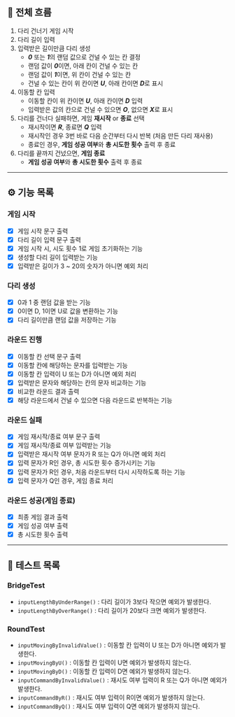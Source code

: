 ## 🎯 전체 흐름

1. 다리 건너기 게임 시작  
2. 다리 길이 입력  
3. 입력받은 길이만큼 다리 생성  
    - ***0*** 또는 ***1***의 랜덤 값으로 건널 수 있는 칸 결정  
    - 랜덤 값이 ***0***이면, 아래 칸이 건널 수 있는 칸  
    - 랜덤 값이 ***1***이면, 위 칸이 건널 수 있는 칸  
    - 건널 수 있는 칸이 위 칸이면 ***U***, 아래 칸이면 ***D***로 표시  
4. 이동할 칸 입력  
    - 이동할 칸이 위 칸이면 ***U***, 아래 칸이면 ***D*** 입력  
    - 입력받은 값의 칸으로 건널 수 있으면 ***O***, 없으면 ***X***로 표시  
5. 다리를 건너다 실패하면, 게임 **재시작** or **종료** 선택  
    - 재시작이면 ***R***, 종료면 ***Q*** 입력  
    - 재시작인 경우 3번 바로 다음 순간부터 다시 반복 (처음 만든 다리 재사용)  
    - 종료인 경우, **게임 성공 여부**와 **총 시도한 횟수** 출력 후 종료  
6. 다리를 끝까지 건넜으면, **게임 종료**  
    - **게임 성공 여부**와 **총 시도한 횟수** 출력 후 종료  

---

## ⚙️ 기능 목록

### 게임 시작  
- [x] 게임 시작 문구 출력  
- [x] 다리 길이 입력 문구 출력  
- [x] 게임 시작 시, 시도 횟수 1로 게임 초기화하는 기능  
- [x] 생성할 다리 길이 입력받는 기능  
- [x] 입력받은 길이가 3 ~ 20의 숫자가 아니면 예외 처리  

### 다리 생성  
- [x] 0과 1 중 랜덤 값을 받는 기능  
- [x] 0이면 D, 1이면 U로 값을 변환하는 기능  
- [x] 다리 길이만큼 랜덤 값을 저장하는 기능  

### 라운드 진행
- [x] 이동할 칸 선택 문구 출력  
- [x] 이동할 칸에 해당하는 문자를 입력받는 기능  
- [x] 이동할 칸 입력이 U 또는 D가 아니면 예외 처리  
- [x] 입력받은 문자와 해당하는 칸의 문자 비교하는 기능  
- [x] 비교한 라운드 결과 출력  
- [x] 해당 라운드에서 건널 수 있으면 다음 라운드로 반복하는 기능  

### 라운드 실패  
- [x] 게임 재시작/종료 여부 문구 출력  
- [x] 게임 재시작/종료 여부 입력받는 기능  
- [x] 입력받은 재시작 여부 문자가 R 또는 Q가 아니면 예외 처리  
- [x] 입력 문자가 R인 경우, 총 시도한 횟수 증가시키는 기능  
- [x] 입력 문자가 R인 경우, 처음 라운드부터 다시 시작하도록 하는 기능  
- [x] 입력 문자가 Q인 경우, 게임 종료 처리  

### 라운드 성공(게임 종료)  
- [x] 최종 게임 결과 출력  
- [x] 게임 성공 여부 출력  
- [x] 총 시도한 횟수 출력  

---

## 🚦 테스트 목록  

### BridgeTest
- `inputLengthByUnderRange()` : 다리 길이가 3보다 작으면 예외가 발생한다.
- `inputLengthByOverRange()` : 다리 길이가 20보다 크면 예외가 발생한다.

### RoundTest
- `inputMovingByInvalidValue()` : 이동할 칸 입력이 U 또는 D가 아니면 예외가 발생한다.
- `inputMovingByU()` : 이동할 칸 입력이 U면 예외가 발생하지 않는다.
- `inputMovingByD()` : 이동할 칸 입력이 D면 예외가 발생하지 않는다.
- `inputCommandByInvalidValue()` : 재시도 여부 입력이 R 또는 Q가 아니면 예외가 발생한다.
- `inputCommandByR()` : 재시도 여부 입력이 R이면 예외가 발생하지 않는다.
- `inputCommandByQ()` : 재시도 여부 입력이 Q면 예외가 발생하지 않는다.
